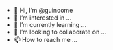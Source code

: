 - 👋 Hi, I’m @guinoome
- 👀 I’m interested in ...
- 🌱 I’m currently learning ...
- 💞️ I’m looking to collaborate on ...
- 📫 How to reach me ...

<!---
guinoome/guinoome is a ✨ special ✨ repository because its `README.md` (this file) appears on your GitHub profile.
You can click the Preview link to take a look at your changes.
--->
